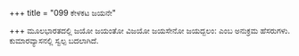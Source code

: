 +++
title = "099 ಕೇಳಕಟ ಜಯನೇ"

+++
ಮೂಲಭಾರತದಲ್ಲಿ ಜಯೋ ಜಯಂತೋ ವಿಜಯೋ ಜಯಸೇನೋ ಜಯದ್ಬಲಂ: ಎಂಬ ಅನುಕ್ರಮ ಹೆಸರುಗಳು. ಕುಮಾರವ್ಯಾಸನಲ್ಲಿ ಸ್ವಲ್ಪ ಬದಲಾಗಿದೆ.